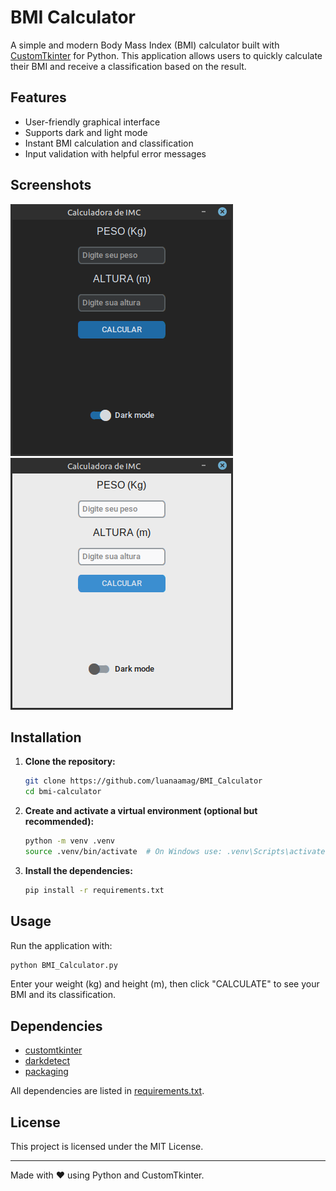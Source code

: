 # BMI Calculator

A simple and modern Body Mass Index (BMI) calculator built with [CustomTkinter](https://github.com/TomSchimansky/CustomTkinter) for Python. This application allows users to quickly calculate their BMI and receive a classification based on the result.

## Features

- User-friendly graphical interface
- Supports dark and light mode
- Instant BMI calculation and classification
- Input validation with helpful error messages

## Screenshots

![BMI Calculator Screenshot](images/screenshot.png)
![BMI Calculator Screenshot](images/screenshot2.png)

## Installation

1. **Clone the repository:**
   ```sh
   git clone https://github.com/luanaamag/BMI_Calculator
   cd bmi-calculator
   ```

2. **Create and activate a virtual environment (optional but recommended):**
   ```sh
   python -m venv .venv
   source .venv/bin/activate  # On Windows use: .venv\Scripts\activate
   ```

3. **Install the dependencies:**
   ```sh
   pip install -r requirements.txt
   ```

## Usage

Run the application with:

```sh
python BMI_Calculator.py
```

Enter your weight (kg) and height (m), then click "CALCULATE" to see your BMI and its classification.

## Dependencies

- [customtkinter](https://pypi.org/project/customtkinter/)
- [darkdetect](https://pypi.org/project/darkdetect/)
- [packaging](https://pypi.org/project/packaging/)

All dependencies are listed in [requirements.txt](requirements.txt).

## License

This project is licensed under the MIT License.

---

Made with ❤️ using Python and CustomTkinter.